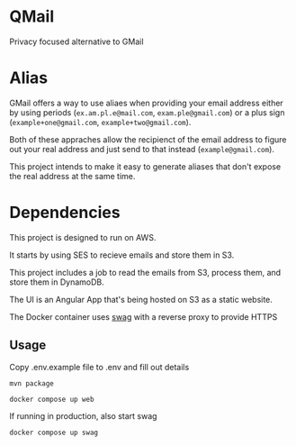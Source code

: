 # QMail
Privacy focused alternative to GMail

# Alias

GMail offers a way to use aliaes when providing your email address either by using periods (`ex.am.pl.e@mail.com`, `exam.ple@gmail.com`) or a plus sign (`example+one@gmail.com`, `example+two@gmail.com`).

Both of these appraches allow the recipienct of the email address to figure out your real address and just send to that instead (`example@gmail.com`).

This project intends to make it easy to generate aliases that don't expose the real address at the same time.

# Dependencies

This project is designed to run on AWS. 

It starts by using SES to recieve emails and store them in S3.

This project includes a job to read the emails from S3, process them, and store them in DynamoDB.

The UI is an Angular App that's being hosted on S3 as a static website.

The Docker container uses [swag](https://docs.linuxserver.io/general/swag/) with a reverse proxy to provide HTTPS

## Usage

Copy .env.example file to .env and fill out details

`mvn package`

`docker compose up web`

If running in production, also start swag

`docker compose up swag`

